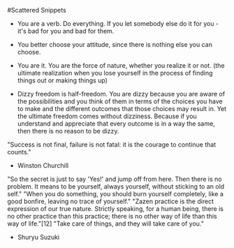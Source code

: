 #Scattered Snippets

* You are a verb. Do everything. If you let somebody else do it for you - it's bad for you and bad for them.

* You better choose your attitude, since there is nothing else you can choose.
* You are it. You are the force of nature, whether you realize it or not. (the ultimate realization when you lose yourself in the process of finding things out or making things up)
* Dizzy freedom is half-freedom. You are dizzy because you are aware of the possibilities and you think of them in terms of the choices you have to make and the different outcomes that those choices may result in. Yet the ultimate freedom comes without dizziness. Because if you understand and appreciate that every outcome is in a way the same, then there is no reason to be dizzy.


"Success is not final, failure is not fatal: it is the courage to continue that counts." 
- Winston Churchill

"So the secret is just to say 'Yes!' and jump off from here. Then there is no problem. It means to be yourself, always yourself, without sticking to an old self."
"When you do something, you should burn yourself completely, like a good bonfire, leaving no trace of yourself."
"Zazen practice is the direct expression of our true nature. Strictly speaking, for a human being, there is no other practice than this practice; there is no other way of life than this way of life."[12]
"Take care of things, and they will take care of you."
- Shuryu Suzuki
